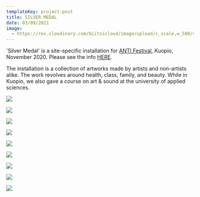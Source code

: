 ```yaml
---
templateKey: project-post
title: SILVER MEDAL
date: 03/09/2021
image:
  - https://res.cloudinary.com/biitsicloud/image/upload/c_scale,w_500/v1620557088/bcloud/aamutakki-ja-tyypit_k0xugy.jpg
---
```

'Silver Medal' is a site-specific installation for [ANTI Festival](https://antifestival.com/en/tapahtuma/biitsi-fi-silver-medal/), Kuopio, November 2020.  Please see the info [HERE](https://docs.google.com/document/d/1KqTwjRCZg2AOKh7hQPWG2qGQ85U3QD6o0rVhAIDXaCI/edit?usp=sharing).

The installation is a collection of artworks made by artists and non-artists alike. The work revolves around health, class, family, and beauty. While in Kuopio, we also gave a course on art & sound at the university of applied sciences.



![](https://res.cloudinary.com/biitsicloud/image/upload/c_scale,w_500/v1620824459/bcloud/yleiskuva_o8kgnr.jpg)

![](https://res.cloudinary.com/biitsicloud/image/upload/c_scale,w_500/v1620557254/bcloud/keittio_uojtbw.jpg)

![](https://res.cloudinary.com/biitsicloud/image/upload/c_scale,w_500/v1620824458/bcloud/raimonveistos_tqasoy.jpg)

![](https://res.cloudinary.com/biitsicloud/image/upload/c_scale,w_500/v1620824456/bcloud/oranssihuone-aamutakki_uk2maj.jpg)

![](https://res.cloudinary.com/biitsicloud/image/upload/c_scale,w_500/v1620824454/bcloud/raimonpiirrustus_kfmszz.jpg)

![](https://res.cloudinary.com/biitsicloud/image/upload/c_scale,w_500/v1620824450/bcloud/laatukukka_uhmjjd.jpg)

![](https://res.cloudinary.com/biitsicloud/image/upload/c_scale,w_500/v1620824446/bcloud/kynttilahuone_etu_bycnfq.jpg)

![](https://res.cloudinary.com/biitsicloud/image/upload/c_scale,w_500/v1620824438/bcloud/isanpiirrustus_ff1l0h.jpg)

![](https://res.cloudinary.com/biitsicloud/image/upload/c_scale,w_500/v1620824435/bcloud/dxxx_ikkunaa_ts6hh6.jpg)